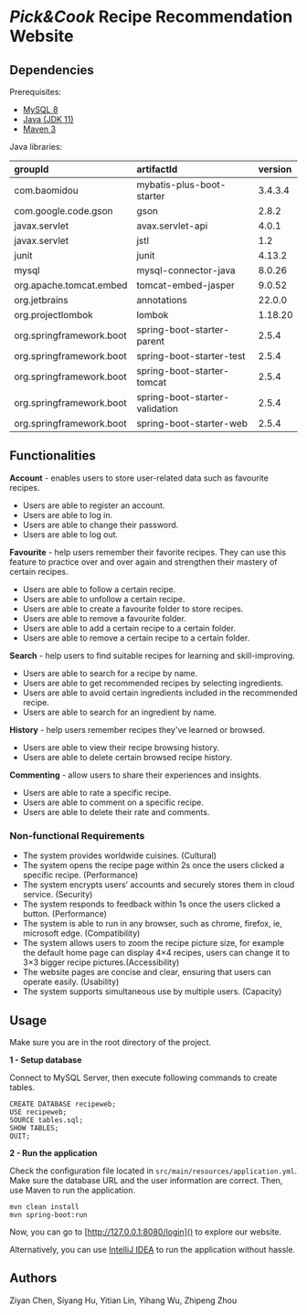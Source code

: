 # *Pick&Cook* Recipe Recommendation Website

## Dependencies
<!-- List all used libraries and their versions -->

Prerequisites:

- [MySQL 8](https://www.mysql.com/downloads/)
- [Java (JDK 11)](https://www.oracle.com/java/technologies/downloads/)
- [Maven 3](https://maven.apache.org/download.cgi)

Java libraries:

| groupId                  | artifactId                     | version |
| :----------------------- | :----------------------------- | :------ |
| com.baomidou             | mybatis-plus-boot-starter      | 3.4.3.4 |
| com.google.code.gson     | gson                           | 2.8.2   |
| javax.servlet            | avax.servlet-api               | 4.0.1   |
| javax.servlet            | jstl                           | 1.2     |
| junit                    | junit                          | 4.13.2  |
| mysql                    | mysql-connector-java           | 8.0.26  |
| org.apache.tomcat.embed  | tomcat-embed-jasper            | 9.0.52  |
| org.jetbrains            | annotations                    | 22.0.0  |
| org.projectlombok        | lombok                         | 1.18.20 |
| org.springframework.boot | spring-boot-starter-parent     | 2.5.4   |
| org.springframework.boot | spring-boot-starter-test       | 2.5.4   |
| org.springframework.boot | spring-boot-starter-tomcat     | 2.5.4   |
| org.springframework.boot | spring-boot-starter-validation | 2.5.4   |
| org.springframework.boot | spring-boot-starter-web        | 2.5.4   |

## Functionalities
<!-- List all working functionalities of the project -->

**Account** - enables users to store user-related data such as favourite recipes.
- Users are able to register an account.
- Users are able to log in.
- Users are able to change their password.
- Users are able to log out.

**Favourite** - help users remember their favorite recipes. They can use this feature to practice over and over again and strengthen their mastery of certain recipes.
- Users are able to follow a certain recipe.
- Users are able to unfollow a certain recipe.
- Users are able to create a favourite folder to store recipes.
- Users are able to remove a favourite folder.
- Users are able to add a certain recipe to a certain folder.
- Users are able to remove a certain recipe to a certain folder.

**Search** - help users to find suitable recipes for learning and skill-improving.
- Users are able to search for a recipe by name.
- Users are able to get recommended recipes by selecting ingredients.
- Users are able to avoid certain ingredients included in the recommended recipe.
- Users are able to search for an ingredient by name.

**History** - help users remember recipes they've learned or browsed.
- Users are able to view their recipe browsing history.
- Users are able to delete certain browsed recipe history.

**Commenting** - allow users to share their experiences and insights.
- Users are able to rate a specific recipe.
- ​​Users are able to comment on a specific recipe.
- Users are able to delete their rate and comments.

### Non-functional Requirements

- The system provides worldwide cuisines. (Cultural)
- The system opens the recipe page within 2s once the users clicked a specific recipe. (Performance)
- The system encrypts users’ accounts and securely stores them in cloud service. (Security)
- The system responds to feedback within 1s once the users clicked a button. (Performance)
- The system is able to run in any browser, such as chrome, firefox, ie, microsoft edge. (Compatibility)
- The system allows users to zoom the recipe picture size, for example the default home page can display 4×4 recipes, users can change it to 3×3 bigger recipe pictures.(Accessibility)
- The website pages are concise and clear, ensuring that users can operate easily. (Usability)
- The system supports simultaneous use by multiple users. (Capacity)

## Usage
<!-- A quick guide on how to run your application -->

Make sure you are in the root directory of the project.

**1 - Setup database**

Connect to MySQL Server, then execute following commands to create tables.

```
CREATE DATABASE recipeweb;
USE recipeweb;
SOURCE tables.sql;
SHOW TABLES;
QUIT;
```

**2 - Run the application**

Check the configuration file located in `src/main/resources/application.yml`.
Make sure the database URL and the user information are correct.
Then, use Maven to run the application.

```
mvn clean install
mvn spring-boot:run
```

Now, you can go to [http://127.0.0.1:8080/login]() to explore our website.

Alternatively, you can use [IntelliJ IDEA](https://www.jetbrains.com/idea/download/) to run the application without hassle.

## Authors

Ziyan Chen, Siyang Hu, Yitian Lin, Yihang Wu, Zhipeng Zhou

